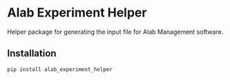 # Alab Experiment Helper

Helper package for generating the input file for Alab Management software.

## Installation
```shell
pip install alab_experiment_helper
```
